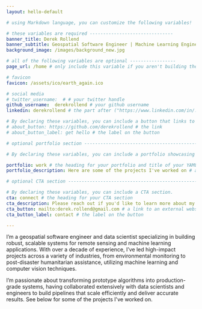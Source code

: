 ```yaml
---
layout: hello-default

# using Markdown language, you can customize the following variables!

# these variables are required -------------------------------
banner_title: Derek Rollend
banner_subtitle: Geospatial Software Engineer | Machine Learning Engineer | Data Scientist
background_image: /images/background_new.jpg

# all of the following variables are optional -----------------
page_url: /home # only include this variable if you aren't building the page to your primary domain 

# favicon
favicon: /assets/ico/earth_again.ico

# social media
# twitter_username:  # # your twitter handle
github_username:  derekrollend # your github username
linkedin: derekrollend # the part after ("https://www.linkedin.com/in/...")

# By declaring these variables, you can include a button that links to an external website or to media.
# about_button: https://github.com/derekrollend # the link
# about_button_label: get hello # the label on the button

# optional portfolio section ------------------------------------------

# By declaring these variables, you can include a portfolio showcasing your work and organize your portfolio's items into a custom layout, all without adding any CSS. In addition, you must 1) create an HTML file in the_includes folder for each project with the text you'd like to display, and 2) create a YAML file in the _data folder describing the order in which each project should be shown and categorized. See `/includes/example.html` and `/_data/work.yml` for examples.

portfolio: work # the heading for your portfolio and title of your YAML file
portfolio_description: Here are some of the projects I've worked on # a description to be desplayed below the heading and above the content

# optional CTA section --------------------------------------------------

# By declaring these variables, you can include a CTA section.
cta: connect # the heading for your CTA section
cta_description: Please reach out if you'd like to learn more about my work. # a description to be desplayed below the heading and above the content
cta_button: mailto:derek.rollend@gmail.com # a link to an external website or to media
cta_button_label: contact # the label on the button

---			
```

[//]: # (write a bit about yourself here)

I’m a geospatial software engineer and data scientist specializing in building robust, scalable systems for remote sensing and machine learning applications. With over a decade of experience, I’ve led high-impact projects across a variety of industries, from environmental monitoring to post-disaster humanitarian assistance, utilizing machine learning and computer vision techniques.

I’m passionate about transforming prototype algorithms into production-grade systems, having collaborated extensively with data scientists and engineers to build pipelines that scale efficiently and deliver accurate results. See below for some of the projects I've worked on. 

<!-- At [Regrow Ag](https://www.regrow.ag), I spearheaded the development of an online data pipeline capable of rapidly analyzing agricultural practices across multiple years, cutting down processing time from weeks to seconds. My work on [Climate TRACE](https://www.climatetrace.org) involved estimating road transportation emissions for 500 global cities using machine learning on geospatial data, culminating in a best paper award at the [CVPR EarthVision Workshop](https://openaccess.thecvf.com/content/CVPR2021W/EarthVision/papers/Mukherjee_Towards_Indirect_Top-Down_Road_Transport_Emissions_Estimation_CVPRW_2021_paper.pdf). -->

<!-- # Featured Projects

- **Road Transportation Emissions Estimation**  
  A machine learning-based project estimating global city transportation emissions. Check out our [CVPR 2021 EarthVision paper](https://openaccess.thecvf.com/content/CVPR2021W/EarthVision/papers/Mukherjee_Towards_Indirect_Top-Down_Road_Transport_Emissions_Estimation_CVPRW_2021_paper.pdf).

- **Predicting Cholera Outbreaks Post-Hurricane**  
  Developed a remote sensing approach that significantly improved predictive accuracy for waterborne disease risk. View the research [here](https://www.mdpi.com/2225-1154/10/4/48).

- **NO2 Trace Gas Measurement**  
  Machine learning algorithms reduced errors and runtime in hyperspectral trace gas measurements for environmental science. Learn more from the [AMS conference presentation](https://ams.confex.com/ams/102ANNUAL/meetingapp.cgi/Paper/396126).

Feel free to explore my [GitHub](https://github.com/derekrollend) for more technical insights into my work or connect with me on [LinkedIn](https://www.linkedin.com/in/derekrollend). -->

